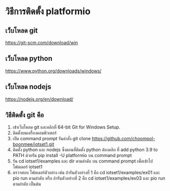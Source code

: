 # วิธีการติดตั้ง platformio
## เว็บโหลด git
https://git-scm.com/download/win

## เว็บโหลด python
https://www.python.org/downloads/windows/

## เว็บโหลด nodejs
https://nodejs.org/en/download/

## วิธีติดตั้ง git คือ
1. เข้าเว็บโหลด git และคลิกที่ 64-bit Git for Windows Setup.
2. ติดตั้งบนเครื่องคอมพิวเตอร์
3. เปิด command prompt รันคำสั่ง git clone https://github.com/choompol-boonmee/iotset1.git
4. ติดตั้ง python และ nodejs ซึ่งตอนที่ติดตั้ง python ต้องคลิก ที่ add python 3.9 to PATH ด้วยรัน pip install -U platformio บน command prompt
5. รัน cd iotset1/examples และ dir ตามลำดับ บน command prompt เพื่อเข้าไปโฟลเดอร์ iotset1
6. ตรวจสอบ โฟลเดอร์ตัวอย่าง เช่น ถ้ารันตัวอย่างที่ 1 คือ cd iotset1/examples/ex01 และ pio run ตามลำดับ หรือ ถ้ารันตัวอย่างที่ 2 คือ cd iotset1/examples/ex03 และ pio run ตามลำดับ เป็นต้น
